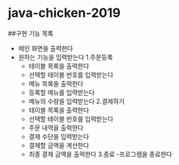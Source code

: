 # java-chicken-2019

##구현 기능 목록

- 메인 화면을 출력한다
- 원하는 기능을 입력받는다
  1.주문등록
    - 테이블 목록을 출력한다
    - 선택할 테이블 번호를 입력받는다
    - 메뉴 목록을 출력한다
    - 등록할 메뉴를 입력받는다
    - 메뉴의 수량을 입력받는다
  2.결제하기
    - 테이블 목록을 출력한다
    - 선택할 테이블 번호를 입력받는다
    - 주문 내역을 출력한다
    - 결제 수단을 입력받는다
    - 결제할 금액을 계산한다
    - 최종 결제 금액을 출력한다
  3.종료
    -프로그램을 종료한다 